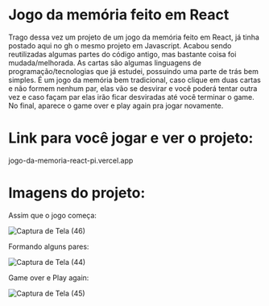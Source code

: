 # Jogo da memória feito em React

Trago dessa vez um projeto de um jogo da memória feito em React, já tinha postado aqui no gh o mesmo projeto em Javascript. Acabou sendo reutilizadas algumas partes do código antigo, mas bastante coisa foi mudada/melhorada. As cartas são algumas linguagens de programação/tecnologias que já estudei, possuindo uma parte de trás bem simples. É um jogo da memória bem tradicional, caso clique em duas cartas e não formem nenhum par, elas vão se desvirar e você poderá tentar outra vez e caso façam par elas irão ficar desviradas até você terminar o game. No final, aparece o game over e play again pra jogar novamente.

# Link para você jogar e ver o projeto: 

jogo-da-memoria-react-pi.vercel.app

# Imagens do projeto:

Assim que o jogo começa:

![Captura de Tela (46)](https://user-images.githubusercontent.com/69488943/200541683-e9dc0ae9-9721-42d1-b06b-0209579250b8.png)

Formando alguns pares:

![Captura de Tela (44)](https://user-images.githubusercontent.com/69488943/200541051-c337daa0-e2c1-433e-ad25-e2b32370ef4e.png)

Game over e Play again:

![Captura de Tela (45)](https://user-images.githubusercontent.com/69488943/200541142-56bf5640-3e8e-49ca-af74-bed1b31b081e.png)
